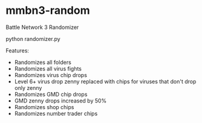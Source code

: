 mmbn3-random
============

Battle Network 3 Randomizer

python randomizer.py

Features:

- Randomizes all folders
- Randomizes all virus fights
- Randomizes virus chip drops
- Level 6+ virus drop zenny replaced with chips for viruses that don't drop only zenny
- Randomizes GMD chip drops
- GMD zenny drops increased by 50%
- Randomizes shop chips
- Randomizes number trader chips
